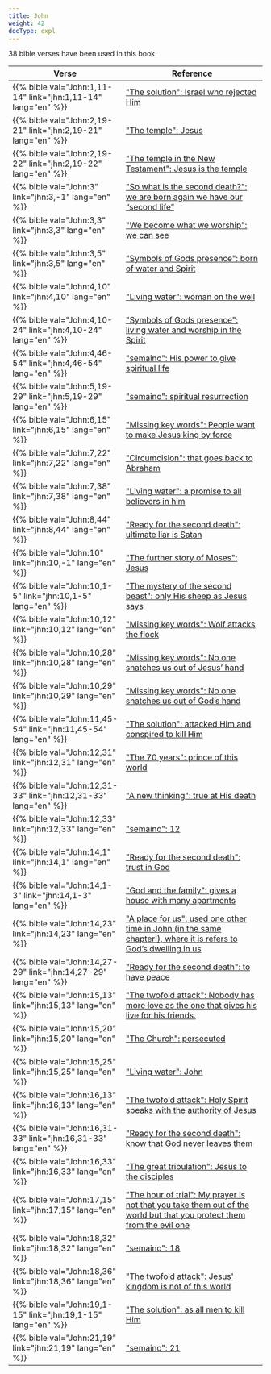 ```yaml
---
title: John
weight: 42
docType: expl
---
```


38 bible verses have been used in this book.

| Verse | Reference |
|-------|-----------|
| {{% bible val="John:1,11-14" link="jhn:1,11-14" lang="en" %}} | ["The solution": Israel who rejected Him](../exampleSite/content/expl/../expl/bible/daniel/the-son-of-man-and-the-remnant#77b0) |
| {{% bible val="John:2,19-21" link="jhn:2,19-21" lang="en" %}} | ["The temple": Jesus](../exampleSite/content/expl/../appl/content/witnesses/the-force-that-changes-the-world#5a8c) |
| {{% bible val="John:2,19-22" link="jhn:2,19-22" lang="en" %}} | ["The temple in the New Testament": Jesus is the temple](../exampleSite/content/expl/../expl/bible/creation/the-temple-and-the-presence-of-god#None) |
| {{% bible val="John:3" link="jhn:3,-1" lang="en" %}} | ["So what is the second death?": we are born again we have our “second life”](../exampleSite/content/expl/../expl/content/1000y/the-thousand-year-kingdom#e7fd) |
| {{% bible val="John:3,3" link="jhn:3,3" lang="en" %}} | ["We become what we worship": we can see](../exampleSite/content/expl/../appl/topics/power/worship#9eba) |
| {{% bible val="John:3,5" link="jhn:3,5" lang="en" %}} | ["Symbols of Gods presence": born of water and Spirit](../exampleSite/content/expl/../expl/content/paradise/the-new-jerusalem#38e5) |
| {{% bible val="John:4,10" link="jhn:4,10" lang="en" %}} | ["Living water": woman on the well](../exampleSite/content/expl/../expl/content/paradise/the-new-jerusalem#bac3) |
| {{% bible val="John:4,10-24" link="jhn:4,10-24" lang="en" %}} | ["Symbols of Gods presence": living water and worship in the Spirit](../exampleSite/content/expl/../expl/content/paradise/the-new-jerusalem#38e5) |
| {{% bible val="John:4,46-54" link="jhn:4,46-54" lang="en" %}} | ["semaino": His power to give spiritual life](../exampleSite/content/expl/../expl/background/literature/literally-or-symbolic#e9fa) |
| {{% bible val="John:5,19-29" link="jhn:5,19-29" lang="en" %}} | ["semaino": spiritual resurrection](../exampleSite/content/expl/../expl/background/literature/literally-or-symbolic#e9fa) |
| {{% bible val="John:6,15" link="jhn:6,15" lang="en" %}} | ["Missing key words": People want to make Jesus king by force](../exampleSite/content/expl/../expl/topics/others/the-rapture#7612) |
| {{% bible val="John:7,22" link="jhn:7,22" lang="en" %}} | ["Circumcision": that goes back to Abraham](../exampleSite/content/expl/../expl/background/israel/the-church-is-part-of-israel#7f94) |
| {{% bible val="John:7,38" link="jhn:7,38" lang="en" %}} | ["Living water": a promise to all believers in him](../exampleSite/content/expl/../expl/content/paradise/the-new-jerusalem#bac3) |
| {{% bible val="John:8,44" link="jhn:8,44" lang="en" %}} | ["Ready for the second death": ultimate liar is Satan](../exampleSite/content/expl/../expl/content/paradise/the-new-jerusalem#0819) |
| {{% bible val="John:10" link="jhn:10,-1" lang="en" %}} | ["The further story of Moses": Jesus](../exampleSite/content/expl/../expl/bible/exodus/the-birth-of-moses#371c) |
| {{% bible val="John:10,1-5" link="jhn:10,1-5" lang="en" %}} | ["The mystery of the second beast": only His sheep as Jesus says](../exampleSite/content/expl/../expl/content/beasts/the-nature-of-the-beast-in-the-book-of-revelation#fe85) |
| {{% bible val="John:10,12" link="jhn:10,12" lang="en" %}} | ["Missing key words": Wolf attacks the flock](../exampleSite/content/expl/../expl/topics/others/the-rapture#7612) |
| {{% bible val="John:10,28" link="jhn:10,28" lang="en" %}} | ["Missing key words": No one snatches us out of Jesus’ hand](../exampleSite/content/expl/../expl/topics/others/the-rapture#7612) |
| {{% bible val="John:10,29" link="jhn:10,29" lang="en" %}} | ["Missing key words": No one snatches us out of God’s hand](../exampleSite/content/expl/../expl/topics/others/the-rapture#7612) |
| {{% bible val="John:11,45-54" link="jhn:11,45-54" lang="en" %}} | ["The solution": attacked Him and conspired to kill Him](../exampleSite/content/expl/../expl/bible/daniel/the-son-of-man-and-the-remnant#77b0) |
| {{% bible val="John:12,31" link="jhn:12,31" lang="en" %}} | ["The 70 years": prince of this world](../exampleSite/content/expl/../expl/bible/daniel/the-70-year-weeks#6576) |
| {{% bible val="John:12,31-33" link="jhn:12,31-33" lang="en" %}} | ["A new thinking": true at His death](../exampleSite/content/expl/../expl/background/israel/jesus-and-the-covenant#a5cc) |
| {{% bible val="John:12,33" link="jhn:12,33" lang="en" %}} | ["semaino": 12](../exampleSite/content/expl/../expl/background/literature/literally-or-symbolic#e9fa) |
| {{% bible val="John:14,1" link="jhn:14,1" lang="en" %}} | ["Ready for the second death": trust in God](../exampleSite/content/expl/../expl/content/paradise/the-new-jerusalem#0819) |
| {{% bible val="John:14,1-3" link="jhn:14,1-3" lang="en" %}} | ["God and the family": gives a house with many apartments](../exampleSite/content/expl/../expl/background/israel/the-role-of-family-in-the-bible#01d7) |
| {{% bible val="John:14,23" link="jhn:14,23" lang="en" %}} | ["A place for us": used one other time in John (in the same chapter!), where it is refers to God’s dwelling in us](../exampleSite/content/expl/../expl/topics/others/the-rapture#11c1) |
| {{% bible val="John:14,27-29" link="jhn:14,27-29" lang="en" %}} | ["Ready for the second death": to have peace](../exampleSite/content/expl/../expl/content/paradise/the-new-jerusalem#0819) |
| {{% bible val="John:15,13" link="jhn:15,13" lang="en" %}} | ["The twofold attack": Nobody has more love as the one that gives his live for his friends.](../exampleSite/content/expl/../expl/content/beasts/the-nature-of-the-beast-in-the-book-of-revelation#f4be) |
| {{% bible val="John:15,20" link="jhn:15,20" lang="en" %}} | ["The Church": persecuted](../exampleSite/content/expl/../appl/background/overview/the-day-of-the-lord#9e32) |
| {{% bible val="John:15,25" link="jhn:15,25" lang="en" %}} | ["Living water": John](../exampleSite/content/expl/../expl/content/paradise/the-new-jerusalem#bac3) |
| {{% bible val="John:16,13" link="jhn:16,13" lang="en" %}} | ["The twofold attack": Holy Spirit speaks with the authority of Jesus](../exampleSite/content/expl/../expl/content/beasts/the-nature-of-the-beast-in-the-book-of-revelation#f4be) |
| {{% bible val="John:16,31-33" link="jhn:16,31-33" lang="en" %}} | ["Ready for the second death": know that God never leaves them](../exampleSite/content/expl/../expl/content/paradise/the-new-jerusalem#0819) |
| {{% bible val="John:16,33" link="jhn:16,33" lang="en" %}} | ["The great tribulation": Jesus to the disciples](../exampleSite/content/expl/../expl/content/army/the-end-time-and-the-great-tribulation#a3b5) |
| {{% bible val="John:17,15" link="jhn:17,15" lang="en" %}} | ["The hour of trial": My prayer is not that you take them out of the world but that you protect them from the evil one](../exampleSite/content/expl/../expl/content/letters/the-letter-to-the-church-in-philadelphia#202d) |
| {{% bible val="John:18,32" link="jhn:18,32" lang="en" %}} | ["semaino": 18](../exampleSite/content/expl/../expl/background/literature/literally-or-symbolic#e9fa) |
| {{% bible val="John:18,36" link="jhn:18,36" lang="en" %}} | ["The twofold attack": Jesus' kingdom is not of this world](../exampleSite/content/expl/../expl/content/beasts/the-nature-of-the-beast-in-the-book-of-revelation#f4be) |
| {{% bible val="John:19,1-15" link="jhn:19,1-15" lang="en" %}} | ["The solution": as all men to kill Him](../exampleSite/content/expl/../expl/bible/daniel/the-son-of-man-and-the-remnant#77b0) |
| {{% bible val="John:21,19" link="jhn:21,19" lang="en" %}} | ["semaino": 21](../exampleSite/content/expl/../expl/background/literature/literally-or-symbolic#e9fa) |
